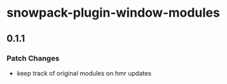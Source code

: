 # snowpack-plugin-window-modules

## 0.1.1
### Patch Changes

- keep track of original modules on hmr updates
